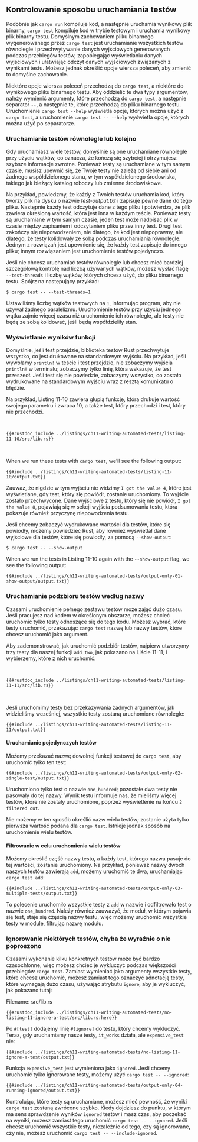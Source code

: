 ## Kontrolowanie sposobu uruchamiania testów

Podobnie jak `cargo run` kompiluje kod, a następnie uruchamia wynikowy plik binarny,
`cargo test` kompiluje kod w trybie testowym i uruchamia wynikowy plik binarny
testu. Domyślnym zachowaniem pliku binarnego wygenerowanego przez `cargo test` jest uruchamianie
wszystkich testów równolegle i przechwytywanie danych wyjściowych generowanych podczas przebiegów testów,
zapobiegając wyświetlaniu danych wyjściowych i ułatwiając odczyt
danych wyjściowych związanych z wynikami testu. Możesz jednak określić opcje wiersza poleceń,
aby zmienić to domyślne zachowanie.

Niektóre opcje wiersza poleceń przechodzą do `cargo test`, a niektóre do wynikowego pliku binarnego
testu. Aby oddzielić te dwa typy argumentów, należy wymienić argumenty,
które przechodzą do `cargo test`, a następnie separator `--`, a następnie te, które przechodzą do
pliku binarnego testu. Uruchomienie `cargo test --help` wyświetla opcje,
których można użyć z `cargo test`, a uruchomienie `cargo test -- --help` wyświetla opcje,
których można użyć po separatorze.

### Uruchamianie testów równolegle lub kolejno

Gdy uruchamiasz wiele testów, domyślnie są one uruchamiane równolegle przy użyciu wątków,
co oznacza, że ​​kończą się szybciej i otrzymujesz szybsze informacje zwrotne. Ponieważ
testy są uruchamiane w tym samym czasie, musisz upewnić się, że Twoje testy nie zależą
od siebie ani od żadnego współdzielonego stanu, w tym współdzielonego środowiska, takiego jak
bieżący katalog roboczy lub zmienne środowiskowe.

Na przykład, powiedzmy, że każdy z Twoich testów uruchamia kod, który tworzy plik na dysku
o nazwie *test-output.txt* i zapisuje pewne dane do tego pliku. Następnie każdy test odczytuje
dane z tego pliku i potwierdza, że ​​plik zawiera określoną wartość,
która jest inna w każdym teście. Ponieważ testy są uruchamiane w tym samym czasie, jeden
test może nadpisać plik w czasie między zapisaniem i
odczytaniem pliku przez inny test. Drugi test zakończy się niepowodzeniem, nie dlatego, że kod jest
niepoprawny, ale dlatego, że testy kolidowały ze sobą podczas uruchamiania
równolegle. Jednym z rozwiązań jest upewnienie się, że każdy test zapisuje do innego pliku;
innym rozwiązaniem jest uruchomienie testów pojedynczo.

Jeśli nie chcesz uruchamiać testów równolegle lub chcesz mieć bardziej szczegółową
kontrolę nad liczbą używanych wątków, możesz wysłać flagę `--test-threads`
i liczbę wątków, których chcesz użyć, do pliku binarnego testu. Spójrz na
następujący przykład:

```console
$ cargo test -- --test-threads=1
```
Ustawiliśmy liczbę wątków testowych na `1`, informując program, aby nie używał żadnego
paralelizmu. Uruchomienie testów przy użyciu jednego wątku zajmie więcej czasu niż uruchomienie ich
równolegle, ale testy nie będą ze sobą kolidować, jeśli będą współdzieliły
stan.

### Wyświetlanie wyników funkcji

Domyślnie, jeśli test przejdzie, biblioteka testów Rust przechwytuje wszystko, co jest drukowane na
standardowym wyjściu. Na przykład, jeśli wywołamy `println!` w teście i test
przejdzie, nie zobaczymy wyjścia `println!` w terminalu; zobaczymy tylko
linię, która wskazuje, że test przeszedł. Jeśli test się nie powiedzie, zobaczymy wszystko, co zostało
wydrukowane na standardowym wyjściu wraz z resztą komunikatu o błędzie.

Na przykład, Listing 11-10 zawiera głupią funkcję, która drukuje wartość swojego
parametru i zwraca 10, a także test, który przechodzi i test, który nie przechodzi.

<Listing number="11-10" file-name="src/lib.rs" caption="Tests for a function that calls `println!`">

```rust,panics,noplayground
{{#rustdoc_include ../listings/ch11-writing-automated-tests/listing-11-10/src/lib.rs}}
```

</Listing>

When we run these tests with `cargo test`, we’ll see the following output:

```console
{{#include ../listings/ch11-writing-automated-tests/listing-11-10/output.txt}}
```

Zauważ, że nigdzie w tym wyjściu nie widzimy `I got the value 4`, które jest
wyświetlane, gdy test, który się powiódł, zostanie uruchomiony. To wyjście zostało przechwycone.
Dane wyjściowe z testu, który się nie powiódł, `I got the value 8`, pojawiają się w sekcji
wyjścia podsumowania testu, która pokazuje również przyczynę niepowodzenia testu.

Jeśli chcemy zobaczyć wydrukowane wartości dla testów, które się powiodły, możemy powiedzieć Rust, aby
również wyświetlał dane wyjściowe dla testów, które się powiodły, za pomocą `--show-output`:

```console
$ cargo test -- --show-output
```

When we run the tests in Listing 11-10 again with the `--show-output` flag, we
see the following output:

```console
{{#include ../listings/ch11-writing-automated-tests/output-only-01-show-output/output.txt}}
```

### Uruchamianie podzbioru testów według nazwy

Czasami uruchomienie pełnego zestawu testów może zająć dużo czasu. Jeśli pracujesz nad
kodem w określonym obszarze, możesz chcieć uruchomić tylko testy odnoszące się do
tego kodu. Możesz wybrać, które testy uruchomić, przekazując `cargo test` nazwę
lub nazwy testów, które chcesz uruchomić jako argument.

Aby zademonstrować, jak uruchomić podzbiór testów, najpierw utworzymy trzy testy dla
naszej funkcji `add_two`, jak pokazano na Liście 11-11, i wybierzemy, które z nich uruchomić.

<Listing number="11-11" file-name="src/lib.rs" caption="Three tests with three different names">

```rust,noplayground
{{#rustdoc_include ../listings/ch11-writing-automated-tests/listing-11-11/src/lib.rs}}
```

</Listing>

Jeśli uruchomimy testy bez przekazywania żadnych argumentów, jak widzieliśmy wcześniej, wszystkie testy zostaną uruchomione równolegle:

```console
{{#include ../listings/ch11-writing-automated-tests/listing-11-11/output.txt}}
```

#### Uruchamianie pojedynczych testów

Możemy przekazać nazwę dowolnej funkcji testowej do `cargo test`, aby uruchomić tylko ten test:

```console
{{#include ../listings/ch11-writing-automated-tests/output-only-02-single-test/output.txt}}
```

Uruchomiono tylko test o nazwie `one_hundred`; pozostałe dwa testy nie pasowały
do tej nazwy. Wynik testu informuje nas, że mieliśmy więcej testów, które nie zostały uruchomione, poprzez
wyświetlenie na końcu `2 filtered out`.

Nie możemy w ten sposób określić nazw wielu testów; zostanie użyta tylko pierwsza wartość
podana dla `cargo test`. Istnieje jednak sposób na uruchomienie wielu testów.

#### Filtrowanie w celu uruchomienia wielu testów

Możemy określić część nazwy testu, a każdy test, którego nazwa pasuje do tej wartości,
zostanie uruchomiony. Na przykład, ponieważ nazwy dwóch naszych testów zawierają `add`, możemy
uruchomić te dwa, uruchamiając `cargo test add`:

```console
{{#include ../listings/ch11-writing-automated-tests/output-only-03-multiple-tests/output.txt}}
```

To polecenie uruchomiło wszystkie testy z `add` w nazwie i odfiltrowało test o nazwie `one_hundred`. Należy również zauważyć, że moduł, w którym pojawia się test, staje się częścią nazwy testu, więc możemy uruchomić wszystkie testy w module, filtrując
nazwę modułu.

### Ignorowanie niektórych testów, chyba że wyraźnie o nie poproszono

Czasami wykonanie kilku konkretnych testów może być bardzo czasochłonne, więc możesz chcieć je wykluczyć podczas większości przebiegów `cargo test`. Zamiast
wymieniać jako argumenty wszystkie testy, które chcesz uruchomić, możesz zamiast tego oznaczyć adnotacją testy, które wymagają dużo czasu, używając atrybutu `ignore`, aby je wykluczyć, jak pokazano
tutaj:

<span class="filename">Filename: src/lib.rs</span>

```rust,noplayground
{{#rustdoc_include ../listings/ch11-writing-automated-tests/no-listing-11-ignore-a-test/src/lib.rs:here}}
```

Po `#[test]` dodajemy linię `#[ignore]` do testu, który chcemy wykluczyć.
Teraz, gdy uruchamiamy nasze testy, `it_works` działa, ale `expensive_test` nie:

```console
{{#include ../listings/ch11-writing-automated-tests/no-listing-11-ignore-a-test/output.txt}}
```

Funkcja `expensive_test` jest wymieniona jako `ignored`. Jeśli chcemy uruchomić tylko ignorowane testy, możemy użyć `cargo test -- --ignored`:

```console
{{#include ../listings/ch11-writing-automated-tests/output-only-04-running-ignored/output.txt}}
```

Kontrolując, które testy są uruchamiane, możesz mieć pewność, że wyniki `cargo test`
zostaną zwrócone szybko. Kiedy dojdziesz do punktu, w którym ma sens sprawdzenie
wyników `ignored` testów i masz czas, aby poczekać na wyniki,
możesz zamiast tego uruchomić `cargo test -- --ignored`. Jeśli chcesz uruchomić wszystkie testy,
niezależnie od tego, czy są ignorowane, czy nie, możesz uruchomić `cargo test -- --include-ignored`.
